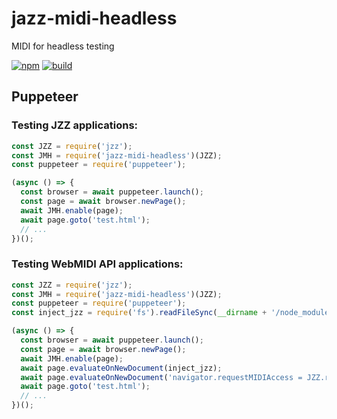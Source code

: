 # jazz-midi-headless

MIDI for headless testing

[![npm](https://img.shields.io/npm/v/jazz-midi-headless.svg)](https://www.npmjs.com/package/jazz-midi-headless)
[![build](https://github.com/jazz-soft/jazz-midi-headless/actions/workflows/build.yml/badge.svg)](https://github.com/jazz-soft/jazz-midi-headless/actions)

## Puppeteer
### Testing JZZ applications:

```js
const JZZ = require('jzz');
const JMH = require('jazz-midi-headless')(JZZ);
const puppeteer = require('puppeteer');

(async () => {
  const browser = await puppeteer.launch();
  const page = await browser.newPage();
  await JMH.enable(page);
  await page.goto('test.html');
  // ...
})();
```

### Testing WebMIDI API applications:

```js
const JZZ = require('jzz');
const JMH = require('jazz-midi-headless')(JZZ);
const puppeteer = require('puppeteer');
const inject_jzz = require('fs').readFileSync(__dirname + '/node_modules/jzz/javascript/JZZ.js', 'utf8');

(async () => {
  const browser = await puppeteer.launch();
  const page = await browser.newPage();
  await JMH.enable(page);
  await page.evaluateOnNewDocument(inject_jzz);
  await page.evaluateOnNewDocument('navigator.requestMIDIAccess = JZZ.requestMIDIAccess;');
  await page.goto('test.html');
  // ...
})();
```